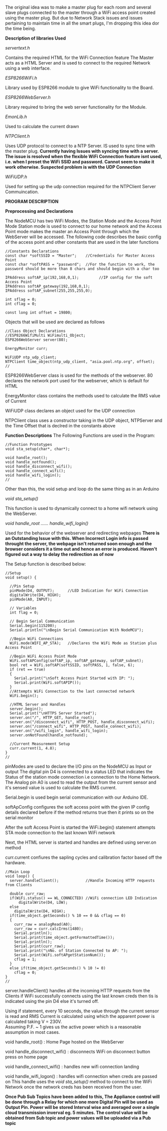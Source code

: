The original idea was to make a master plug for each room and several slave plugs connected to the master through a 
WiFi access point created using the master plug. But due to Network Stack issues and issues pertaining to maintain time in 
all the smart plugs, I'm dropping this idea dor the time being.

**Description of libraries Used**

*servertext.h*

Contains the required HTML for the WiFi Connection feature
The Master acts as a HTML Server and is used to connect to the required Network using 
a web interface.

*ESP8266WiFi.h*

Library used by ESP8266 module to give WiFi functionality to the Board.

*ESP8266WebServer.h*

Library required to bring the web server functionality for the Module.

*EmonLib.h*

Used to calculate the current drawn

*NTPClient.h*

Uses UDP protocol to connect to a NTP Server. IS used to sync time with the master plug.
**Currently having Issues with syncing time with a server. The issue is resolved when the flexible WiFi Connection feature isnt used, i.e. when I preset the WiFi SSID and password. Cannot seem to make it work otherwise. Suspected problem is with the UDP Connection**

*WiFiUDP.h*

Used for setting up the udp connection required for the NTPClient Server Commuincation.

**PROGRAM DESCRIPTION**

**Preprocessing and Declarations**

The NodeMCU has two WiFi Modes, the Station Mode and the Access Point Mode
Station mode is used to connect to our home network and the Access Point mode makes the 
master an Access Point through which the WebServer will be accessed. The following code 
describes the basic config of the access point and other constants that are used in the later functions
~~~
//Constants Declarations
const char *softSSID = "Master";    //Credentials for Master Access Point
const char *softPASS = "password";  //For the function to work, the password should be more than 8 chars and should begin with a char too

IPAddress softAP_ip(192,168,0,1);         //IP config for the soft Access Point
IPAddress softAP_gateway(192,168,0,1);
IPAddress softAP_subnet(255,255,255,0);

int sflag = 0;
int cflag = 0;

const long int offset = 19800;
~~~
Objects that will be used are declared as follows
~~~
//Class Object Declarations
//ESP8266WifiMulti WiFimulti_Object;
ESP8266WebServer server(80);

EnergyMonitor curr;

WiFiUDP ntp_udp_client;
NTPClient time_object(ntp_udp_client, "asia.pool.ntp.org", offset);
//
~~~
ESP8266WebServer class is used for the methods of the webserver. 80 declares the network 
port used for the webserver, which is default for HTML

EnergyMonitor class contains the methods used to calculate the RMS value of Current

WiFiUDP class declares an object used for the UDP connection

NTPClient class uses a constructor taking in the UDP object, NTPServer and the Time Offset 
that is declred in the constants above

**Function Descriptions**
The Following Functions are used in the Program:
~~~
//Function Prototypes
void sta_setup(char*, char*);

void handle_root();
void handle_notfound();
void handle_disconnect_wifi();
void handle_connect_wifi();
void handle_wifi_login();
//
~~~
Other than this, the void setup and loop do the same thing as in an Arduino

*void sta_setup()*

This function is used to dynamically connect to a home wifi network using the WebServer.

*void handle_root ...... handle_wifi_login()*

Used for the behavior of the webserver and redirecting webpages
**There is an Outstanding Issue with this. When Incorrect Login info is passed throught the server, the webpage isn't returned soon enough and the browser considers it a time out and hence an error is produced. Haven't figured out a way to delay the redirection as of now**


The Setup function is described below:
~~~
//Setup
void setup() {

  //Pin Setup
  pinMode(D4, OUTPUT);      //LED Indication for WiFi Connection
  digitalWrite(D4, HIGH);
  pinMode(A0, INPUT);
  
  // Variables
  int flag = 0;
  
  // Begin Serial Communication
  Serial.begin(115200);
  Serial.println("\nBegin Serial Communication With NodeMCU");

  //Begin WiFi Connections
  WiFi.mode(WIFI_AP_STA);   //Declares the WiFi Mode as Station plus Access Point
  
  //Begin WiFi Access Point Mode
  WiFi.softAPConfig(softAP_ip, softAP_gateway, softAP_subnet);
  bool ret = WiFi.softAP(softSSID, softPASS, 1, false, 6);
  if (ret == true)
  {
    Serial.print("\nSoft Access Point Started with IP: ");
    Serial.print(WiFi.softAPIP());
  }
  //Attempts WiFi Connection to the last connected network
  WiFi.begin(); 

  //HTML Server and Handles
  server.begin();
  Serial.print("\nHTTPS Server Started");
  server.on("/", HTTP_GET, handle_root);
  server.on("/disconnect_wifi", HTTP_POST, handle_disconnect_wifi);
  server.on("/connect_wifi", HTTP_POST, handle_connect_wifi);
  server.on("/wifi_login", handle_wifi_login);
  server.onNotFound(handle_notfound);

  //Current Measurement Setup
  curr.current(1, 4.8);
}
//
~~~
pinModes are used to declare the I/O pins on the NodeMCU as Input or output
The digital pin D4 is connected to a status LED that indicates the Status of the station
mode connection i.e connection to the Home Network.
The Analog pin A0 is used to read the output from the current sensor and it's sensed value is
used to calculate the RMS current.

Serial.begin is used begin serial communication with our Arduino IDE.

softApConfig configures the soft access point with the given IP config details declared before
if the method returns true then it prints so on the serial monitor

After the soft Access Point is started the WiFi.begin() statement attempts STA 
mode connection to the last known WiFi network

Next, the HTML server is started and handles are defined using server.on method

curr.current confiures the sapling cycles and calibration factor based off the hardware.

~~~
//Main Loop
void loop() {
  server.handleClient();            //Handle Incoming HTTP requests from Clients
  
  double curr_raw;
  if(WiFi.status() == WL_CONNECTED) //WiFi connection LED Indication
      digitalWrite(D4, LOW);
  else
    digitalWrite(D4, HIGH);
  if(time_object.getSeconds() % 10 == 0 && cflag == 0)
  {  
    curr_raw = analogRead(A0);
    curr_raw = curr.calcIrms(1480);
    Serial.println();
    Serial.print(time_object.getFormattedTime());
    Serial.println();
    Serial.print(curr_raw);
    Serial.print("\nNo. of Station Connected to AP: ");
    Serial.print(WiFi.softAPgetStationNum());
    cflag = 1;
  }
  else if(time_object.getSeconds() % 10 != 0)
    cflag = 0;
}
//
~~~

server.handleClient() handles all the incoming HTTP requests from the Clients
if WiFi successfully connects using the last known creds then tis is indicated using 
the pin D4 else it's turned off.

Using if statement, every 10 seconds, the value through the current sensor is read 
and RMS Current is calculated using which the apparent power is calculated taking 
V = 230V.  
Assuming P.F. ~ 1 gives us the active power which is a reasonable assumption in most cases.

void handle_root() : Home Page hosted on the WebServer

void handle_disconnect_wifi() : disconnects WiFi on disconnect button press on home page

void handle_connect_wifi() : handles new wifi connection landing

void handle_wifi_logon() : handles wifi connection when creds are passed on
This handle uses the *void sta_setup()* method to connect to the WiFi Network once the network creds has been received from the user.



**Once Pub Sub Topics have been added to this, The Appliance control will be done through a Relay for which one more Digital Pin will be used as Output Pin. Power will be stored Interval wise and averaged over a single cloud transmission inverval eg. 5 minutes.
The control value will be obtained from Sub topic and power values will be uploaded via a Pub topic**
